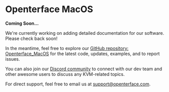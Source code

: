 # Openterface MacOS

**Coming Soon...**

We're currently working on adding detailed documentation for our software. Please check back soon!

In the meantime, feel free to explore our [GitHub repository: Openterface_MacOS](https://github.com/TechxArtisanStudio/Openterface_MacOS) for the latest code, updates, examples, and to report issues.

You can also join our [Discord community](/discord) to connect with our dev team and other awesome users to discuss any KVM-related topics.

For direct support, feel free to email us at [support@openterface.com](mailto:support@openterface.com).
